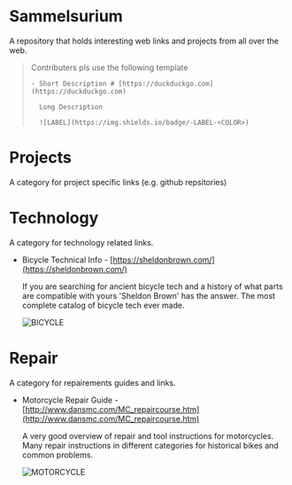 # Sammelsurium

A repository that holds interesting web links and projects from all over the web.

> Contributers pls use the following template
> ```
> - Short Description # [https://duckduckgo.com](https://duckduckgo.com)
> 
>   Long Description
>
>   ![LABEL](https://img.shields.io/badge/-LABEL-<COLOR>)
> ```



# Projects

A category for project specific links (e.g. github repsitories)



# Technology

A category for technology related links.

- Bicycle Technical Info - [https://sheldonbrown.com/](https://sheldonbrown.com/)

  If you are searching for ancient bicycle tech and a history of what parts are compatible with yours 'Sheldon Brown' has the answer. The most complete catalog of bicycle tech ever made.
  
  ![BICYCLE](https://img.shields.io/badge/-BICYCLE-informational)



# Repair

A category for repairements guides and links.

- Motorcycle Repair Guide - [http://www.dansmc.com/MC_repaircourse.htm](http://www.dansmc.com/MC_repaircourse.htm)

  A very good overview of repair and tool instructions for motorcycles. Many repair instructions in different categories for historical bikes and common problems.
  
  ![MOTORCYCLE](https://img.shields.io/badge/-MOTORCYCLE-informational)
  
